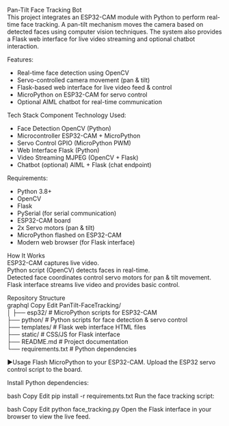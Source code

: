Pan-Tilt Face Tracking Bot  
This project integrates an ESP32-CAM module with Python to perform real-time face tracking. A pan-tilt mechanism moves the camera based on detected faces using computer vision techniques. The system also provides a Flask web interface for live video streaming and optional chatbot interaction.

 Features:
* Real-time face detection using OpenCV
* Servo-controlled camera movement (pan & tilt)
* Flask-based web interface for live video feed & control
* MicroPython on ESP32-CAM for servo control
* Optional AIML chatbot for real-time communication

Tech Stack
Component	Technology Used:
* Face Detection	OpenCV (Python)
* Microcontroller	ESP32-CAM + MicroPython
* Servo Control	GPIO (MicroPython PWM)
* Web Interface	Flask (Python)
* Video Streaming	MJPEG (OpenCV + Flask)
* Chatbot (optional)	AIML + Flask (chat endpoint)

 
Requirements:
* Python 3.8+
* OpenCV
* Flask
* PySerial (for serial communication)
* ESP32-CAM board
* 2x Servo motors (pan & tilt)
* MicroPython flashed on ESP32-CAM
* Modern web browser (for Flask interface)

How It Works  
ESP32-CAM captures live video.  
Python script (OpenCV) detects faces in real-time.  
Detected face coordinates control servo motors for pan & tilt movement.  
Flask interface streams live video and provides basic control.  

Repository Structure  
graphql
Copy
Edit
PanTilt-FaceTracking/  
│
├── esp32/           # MicroPython scripts for ESP32-CAM  
├── python/          # Python scripts for face detection & servo control  
├── templates/       # Flask web interface HTML files  
├── static/          # CSS/JS for Flask interface  
├── README.md        # Project documentation  
└── requirements.txt # Python dependencies  
 
 
 ▶Usage
Flash MicroPython to your ESP32-CAM.
Upload the ESP32 servo control script to the board.

Install Python dependencies:

bash
Copy
Edit
pip install -r requirements.txt
Run the face tracking script:

bash
Copy
Edit
python face_tracking.py
Open the Flask interface in your browser to view the live feed.
